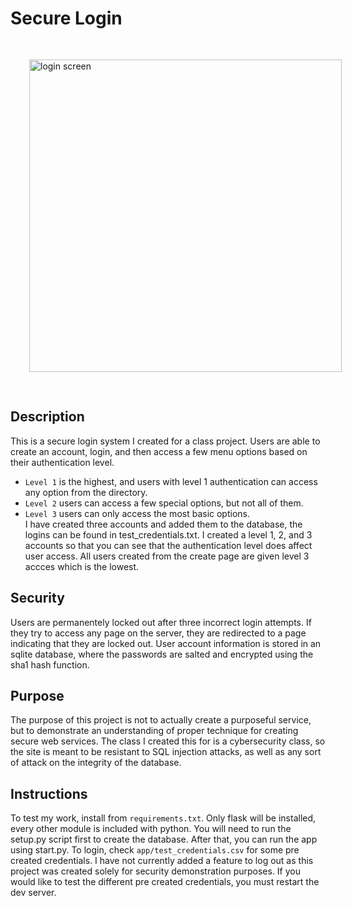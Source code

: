 # Secure Login

<img alt="login screen" src="https://srodgers.w3.uvm.edu/cs166/login.png" style="width: 500px; margin: 30px;">

## Description
This is a secure login system I created for a class project. Users are able to create an account, login, and then access a few menu options based on their authentication level. 
- `Level 1` is the highest, and users with level 1
authentication can access any option from the directory.  
- `Level 2` users can access a few special options, but not all of them.  
- `Level 3` users can only access the most basic options.  
I have created three accounts and added them to the database, the logins can be found in test_credentials.txt. I created a level 1, 2, 
and 3 accounts so that you can see that the authentication level does affect user access. All users created from the create page are given level 3 accces which 
is the lowest. 

## Security
Users are permanentely locked out after three incorrect login attempts. If they try to access any page on the server, they are redirected to a page indicating that they are locked out. User account information is stored in an sqlite database, where the passwords are salted and encrypted using the sha1 hash function.

## Purpose
The purpose of this project is not to actually create a purposeful service, but to demonstrate an understanding of proper technique for creating secure web services. The class I created this for is a cybersecurity class, so the site is meant to be resistant to SQL injection attacks, as well as any sort of attack on the integrity of the database.

## Instructions
To test my work, install from `requirements.txt`. Only flask will be installed, every other module is included with python. You will need to run the setup.py script first to create the
database. After that, you can run the app using start.py. To login, check `app/test_credentials.csv` for some pre created credentials. I have not currently added a feature to log out as this project
was created solely for security demonstration purposes. If you would like to test the different pre created credentials, you must restart the dev server.
